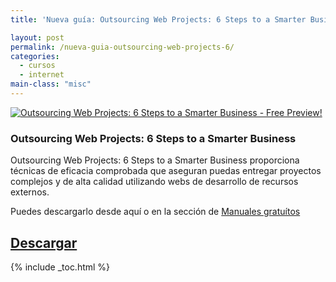 ```yaml
---
title: 'Nueva guía: Outsourcing Web Projects: 6 Steps to a Smarter Business'

layout: post
permalink: /nueva-guia-outsourcing-web-projects-6/
categories:
  - cursos
  - internet
main-class: "misc"
---
```

[![Outsourcing Web Projects: 6 Steps to a Smarter Business - Free Preview!][1]][2]

### Outsourcing Web Projects: 6 Steps to a Smarter Business

Outsourcing Web Projects: 6 Steps to a Smarter Business proporciona técnicas de eficacia comprobada que aseguran puedas entregar proyectos complejos y de alta calidad utilizando webs de desarrollo de recursos externos.

Puedes descargarlo desde aquí o en la sección de [Manuales gratuítos][3]

## [Descargar][2]



 [1]: http://img.tradepub.com/free/w_sitb06/assets/img/w_sitb06c.gif "Outsourcing Web Projects: 6 Steps to a Smarter Business - Free Preview!"
 [2]: http://elbauldelprogramador.tradepub.com/c/pubRD.mpl?sr=oc&_t=oc:&pc=w_sitb06/prgm.cgi/
 [3]: http://bashyc.blogspot.com/p/guias-gratuitas.html

{% include _toc.html %}
